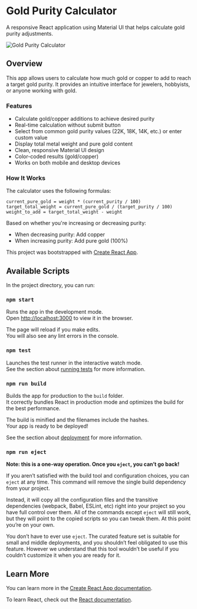 # Gold Purity Calculator

A responsive React application using Material UI that helps calculate gold purity adjustments.

![Gold Purity Calculator](gold-calculator-screenshot.png)

## Overview

This app allows users to calculate how much gold or copper to add to reach a target gold purity. It provides an intuitive interface for jewelers, hobbyists, or anyone working with gold.

### Features

- Calculate gold/copper additions to achieve desired purity
- Real-time calculation without submit button
- Select from common gold purity values (22K, 18K, 14K, etc.) or enter custom value
- Display total metal weight and pure gold content
- Clean, responsive Material UI design
- Color-coded results (gold/copper)
- Works on both mobile and desktop devices

### How It Works

The calculator uses the following formulas:
```
current_pure_gold = weight * (current_purity / 100)
target_total_weight = current_pure_gold / (target_purity / 100)
weight_to_add = target_total_weight - weight
```

Based on whether you're increasing or decreasing purity:
- When decreasing purity: Add copper
- When increasing purity: Add pure gold (100%)

This project was bootstrapped with [Create React App](https://github.com/facebook/create-react-app).

## Available Scripts

In the project directory, you can run:

### `npm start`

Runs the app in the development mode.\
Open [http://localhost:3000](http://localhost:3000) to view it in the browser.

The page will reload if you make edits.\
You will also see any lint errors in the console.

### `npm test`

Launches the test runner in the interactive watch mode.\
See the section about [running tests](https://facebook.github.io/create-react-app/docs/running-tests) for more information.

### `npm run build`

Builds the app for production to the `build` folder.\
It correctly bundles React in production mode and optimizes the build for the best performance.

The build is minified and the filenames include the hashes.\
Your app is ready to be deployed!

See the section about [deployment](https://facebook.github.io/create-react-app/docs/deployment) for more information.

### `npm run eject`

**Note: this is a one-way operation. Once you `eject`, you can’t go back!**

If you aren’t satisfied with the build tool and configuration choices, you can `eject` at any time. This command will remove the single build dependency from your project.

Instead, it will copy all the configuration files and the transitive dependencies (webpack, Babel, ESLint, etc) right into your project so you have full control over them. All of the commands except `eject` will still work, but they will point to the copied scripts so you can tweak them. At this point you’re on your own.

You don’t have to ever use `eject`. The curated feature set is suitable for small and middle deployments, and you shouldn’t feel obligated to use this feature. However we understand that this tool wouldn’t be useful if you couldn’t customize it when you are ready for it.

## Learn More

You can learn more in the [Create React App documentation](https://facebook.github.io/create-react-app/docs/getting-started).

To learn React, check out the [React documentation](https://reactjs.org/).

